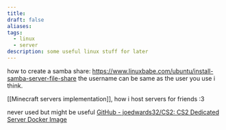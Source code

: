 ```yaml
---
title: 
draft: false
aliases: 
tags:
  - linux
  - server
description: some useful linux stuff for later
---
```

how to create a samba share:
https://www.linuxbabe.com/ubuntu/install-samba-server-file-share
the username can be same as the user you use i think.


[[Minecraft servers implementation]], how i host servers for friends :3

never used but might be useful
[GitHub - joedwards32/CS2: CS2 Dedicated Server Docker Image](https://github.com/joedwards32/CS2)
